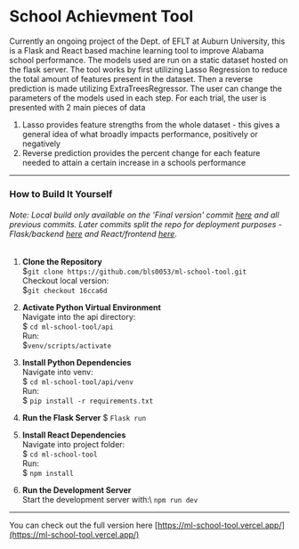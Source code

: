 # School Achievment Tool

Currently an ongoing project of the Dept. of EFLT at Auburn University, this is a Flask and React based machine learning tool to improve Alabama school performance. The models used are run on a static dataset hosted on the flask server. The tool works by first utilizing Lasso Regression to reduce the total amount of features present in the dataset. Then a reverse prediction is made utilizing ExtraTreesRegressor. The user can change the parameters of the models used in each step. 
For each trial, the user is presented with 2 main pieces of data 

1. Lasso provides feature strengths from the whole dataset - this gives a general idea of what broadly impacts performance, positively or negatively
2. Reverse prediction provides the percent change for each feature needed to attain a certain increase in a schools performance  
---
### How to Build It Yourself
###### Note: Local build only available on the 'Final version' commit [here](https://github.com/bls0053/ml-school-tool/commit/16cca6d4d8fcc3ee68e22faeafa2a95af7ab032b) and all previous commits. Later commits split the repo for deployment purposes - Flask/backend [here](https://github.com/bls0053/ml-school-flask) and React/frontend [here](https://github.com/bls0053/ml-school-tool).
1. **Clone the Repository**  
    $`git clone https://github.com/bls0053/ml-school-tool.git`\
    Checkout local version:\
    $`git checkout 16cca6d`

2. **Activate Python Virtual Environment**  
    Navigate into the api directory:\
    $ `cd ml-school-tool/api`\
    Run:\
    $`venv/scripts/activate`

3. **Install Python Dependencies**  
    Navigate into venv:\
    $ `cd ml-school-tool/api/venv`\
    Run:\
    $ `pip install -r requirements.txt`

4. **Run the Flask Server** 
    $ `Flask run`

5. **Install React Dependencies**  
    Navigate into project folder:\
    $ `cd ml-school-tool`\
    Run:\
    $ `npm install`

6. **Run the Development Server**  
    Start the development server with:\ 
    `npm run dev`

---
You can check out the full version here [https://ml-school-tool.vercel.app/](https://ml-school-tool.vercel.app/)




